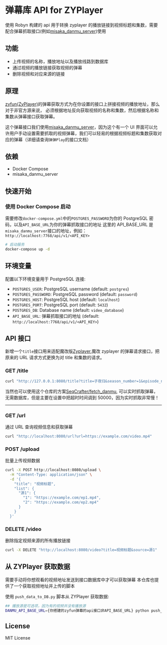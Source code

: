 # 弹幕库 API for ZYPlayer

使用 Robyn 构建的 api 用于转换 zyplayer 的播放链接到视频标题和集数，需要配合弹幕抓取接口(例如[misaka_danmu_server](https://github.com/l429609201/misaka_danmu_server))使用

## 功能

- 上传视频的名称，播放地址以及播放线路到数据库
- 通过视频的播放链接获取视频的弹幕
- 删除视频和对应来源的链接

## 原理

[zyfun(ZyPlayer)](https://github.com/Hiram-Wong/ZyPlayer)的弹幕获取方式为在你设置的接口上拼接视频的播放地址，那么对于非官方源来说，
必须根据地址反向获取视频的名称和集数，然后根据名称和集数从弹幕接口获取弹幕。

这个弹幕接口我们使用[misaka_danmu_server](https://github.com/l429609201/misaka_danmu_server)，因为这个有一个 UI 界面可以允许用户手动设置需要抓取的视频弹幕，我们可以轻易的根据视频标题和集数获取对应的弹幕（详细请查询`弹弹Play`的接口文档）

## 依赖

- Docker Compose
- misaka_danmu_server

## 快速开始

### 使用 Docker Compose 启动

需要修改`docker-compose.yml`中的`POSTGRES_PASSWORD`为你的 PostgreSQL 密码，以及`API_BASE_URL`为你的弹幕抓取接口的地址
这里的 API_BASE_URL 是`misaka_danmu_server`接口的地址，例如：`http://localhost:7768/api/v1/<API_KEY>`

```bash
# 启动服务
docker-compose up -d
```

## 环境变量

配置以下环境变量用于 PostgreSQL 连接:

- `POSTGRES_USER`: PostgreSQL username (default: `postgres`)
- `POSTGRES_PASSWORD`: PostgreSQL password (default: `password`)
- `POSTGRES_HOST`: PostgreSQL host (default: `localhost`)
- `POSTGRES_PORT`: PostgreSQL port (default: `5432`)
- `POSTGRES_DB`: Database name (default: `video_database`)
- `API_BASE_URL`: 弹幕抓取接口的地址 (default: `http://localhost:7768/api/v1/<API_KEY>`)

## API 接口

新增一个`title`接口用来适配魔改版[Zyplayer](https://github.com/SeqCrafter/ZyPlayer),魔改 zyplayer 的弹幕请求接口，把原来的 URL 请求方式更换为对 title 和集数的请求。

### GET /title

```bash
curl "http://127.0.0.1:8080/title?title=子夜归&season_number=1&episode_number=1&season=true"
```

当然也可以使用这个仓库的方案[SeqCrafter/fetch_danmu](https://github.com/SeqCrafter/fetch_danmu), 可以实时抓取弹幕，无需数据库，但是主要在设置中把超时时间调到 50000，因为实时抓取非常慢！

---

### GET /url

通过 URL 查询视频信息和获取弹幕

```bash
curl "http://localhost:8080/url?url=https://example.com/video.mp4"
```

### POST /upload

批量上传视频数据

```bash
curl -X POST http://localhost:8080/upload \
  -H "Content-Type: application/json" \
  -d '{
    "title": "视频标题",
    "list": {
      "源1": {
        "1": "https://example.com/ep1.mp4",
        "2": "https://example.com/ep2.mp4"
      }
    }
  }'
```

### DELETE /video

删除指定视频来源的所有播放链接

```bash
curl -X DELETE "http://localhost:8080/video?title=视频标题&source=源1"
```

## 从 ZYPlayer 获取数据

需要手动将你想观看的视频地址发送到接口数据库中才可以获取弹幕
本仓库也提供了一个获取视频地址并上传的脚本

使用 `push_data_to_DB.py` 脚本从 ZYPlayer 获取数据:

```bash
## 播放源是可选项，因为有的视频并没有播放源
DANMU_API_BASE_URL={你搭建的zyfun弹幕的api接口非API_BASE_URL} python push_data_to_DB.py -s "视频源名称" -f "影片名称" [-j "播放源"]
```

## License

MIT License
